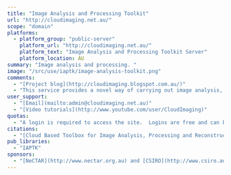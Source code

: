 ```yaml
---
title: "Image Analysis and Processing Toolkit"
url: "http://cloudimaging.net.au/"
scope: "domain"
platforms:
  - platform_group: "public-server"
    platform_url: "http://cloudimaging.net.au/"
    platform_text: "Image Analysis and Processing Toolkit Server"
    platform_location: AU
summary: "Image analysis and processing. "
image: "/src/use/iaptk/image-analysis-toolkit.png"
comments:
  - "[Project blog](http://cloudimaging.blogspot.com.au/)"
  - "This service provides a novel way of carrying out image analysis, reconstruction and processing tasks using cloud based service provided on the Australian [National eResearch Collaboration Tools and Resources (NeCTAR](http://www.nectar.org.au)) infrastructure. The toolbox allows access to a wide range of useful blocks of functionalities (imaging functions) that can be connected together in workflows allowing creation of even more complex algorithms that can be re-run on different data sets, shared with others or additionally adjusted. The functions given are in the area of cellular imaging, advanced X-ray image analysis, computed tomography and 3D medical imaging and visualisation. The service is currently available [on the website](http://www.cloudimaging.net.au)."
user_support:
  - "[Email](mailto:admin@cloudimaging.net.au)"
  - "[Video tutorials](http://www.youtube.com/user/CloudImaging)"
quotas:
  - "A login is required to access the site.  Logins are free and can be [requested via email](mailto:admin@cloudimaging.net.au)"
citations:
  - "[Cloud Based Toolbox for Image Analysis, Processing and Reconstruction Tasks](https://doi.org/10.1007/978-3-319-10984-8_11), Bednarz T. et al. (2015). In: Sun C., Bednarz T., Pham T., Vallotton P., Wang D. (eds) Signal and Image Analysis for Biomedical and Life Sciences. Advances in Experimental Medicine and Biology, vol 823. Springer, Cham"
pub_libraries:
  - "IAPTK"
sponsors:
  - "[NeCTAR](http://www.nectar.org.au) and [CSIRO](http://www.csiro.au/)"
---
```

